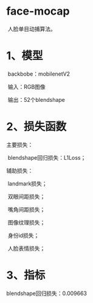 # face-mocap

​	人脸单目动捕算法。

# 1、模型

​	backbobe：mobilenetV2

​	输入：RGB图像

​	输出：52个blendshape

# 2、损失函数

主要损失：

​	blendshape回归损失：L1Loss；

辅助损失：

​	landmark损失；

​	双眼间距损失；

​	嘴角间距损失；

​	图像纹理损失；

​	身份id损失；

​	人脸表情损失；

# 3、指标
  blendshape回归损失：0.009663
